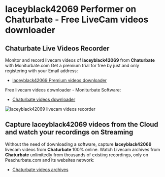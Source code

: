 # laceyblack42069 Performer on Chaturbate - Free LiveCam videos downloader

## Chaturbate Live Videos Recorder

Monitor and record livecam videos of **laceyblack42069** from **Chaturbate** with Moniturbate.com
Get a premium trial for free by just and only registering with your Email address:
* [laceyblack42069 Premium videos downloader](https://moniturbate.com/request-demo-licence-key.html)

Free livecam videos downloader - Moniturbate Software:
* [Chaturbate videos downloader](https://moniturbate.com/moniturbate-download-software.html)

![laceyblack42069 livecam videos recorder](https://peachurnet.com/templates/moniturbate-software.png)


## Capture laceyblack42069 videos from the Cloud and watch your recordings on Streaming

Without the need of downloading a software, capture **laceyblack42069** livecam videos from **Chaturbate** 100% online.
Watch Livecam archives from **Chaturbate** unlimitedly from thousands of existing recordings, only on Peachurbate.com and its websites network:
* [Chaturbate videos archives](https://peachurnet.com/)